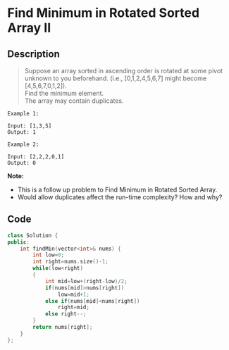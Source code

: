 # Find Minimum in Rotated Sorted Array II

## Description
> Suppose an array sorted in ascending order is rotated at some pivot unknown to you beforehand.
(i.e.,  [0,1,2,4,5,6,7] might become  [4,5,6,7,0,1,2]).  
> Find the minimum element.  
> The array may contain duplicates.
```
Example 1:

Input: [1,3,5]
Output: 1
```
```
Example 2:

Input: [2,2,2,0,1]
Output: 0

```
**Note:**

- This is a follow up problem to Find Minimum in Rotated Sorted Array.
- Would allow duplicates affect the run-time complexity? How and why?

## Code

```c++
class Solution {
public:
    int findMin(vector<int>& nums) {
        int low=0;
        int right=nums.size()-1;
        while(low<right)
        {
            int mid=low+(right-low)/2;
            if(nums[mid]>nums[right])
                low=mid+1;
            else if(nums[mid]<nums[right])
                right=mid;
            else right--;
        }
        return nums[right];
    }
};
```